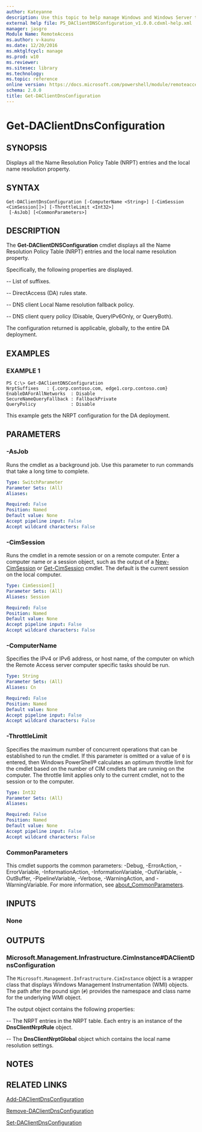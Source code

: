 ```yaml
---
author: Kateyanne
description: Use this topic to help manage Windows and Windows Server technologies with Windows PowerShell.
external help file: PS_DAClientDNSConfiguration_v1.0.0.cdxml-help.xml
manager: jasgro
Module Name: RemoteAccess
ms.author: v-kaunu
ms.date: 12/20/2016
ms.mktglfcycl: manage
ms.prod: w10
ms.reviewer: 
ms.sitesec: library
ms.technology: 
ms.topic: reference
online version: https://docs.microsoft.com/powershell/module/remoteaccess/get-daclientdnsconfiguration?view=windowsserver2016-ps&wt.mc_id=ps-gethelp
schema: 2.0.0
title: Get-DAClientDnsConfiguration
---
```


# Get-DAClientDnsConfiguration

## SYNOPSIS
Displays all the Name Resolution Policy Table (NRPT) entries and the local name resolution property.

## SYNTAX

```
Get-DAClientDnsConfiguration [-ComputerName <String>] [-CimSession <CimSession[]>] [-ThrottleLimit <Int32>]
 [-AsJob] [<CommonParameters>]
```

## DESCRIPTION
The **Get-DAClientDNSConfiguration** cmdlet displays all the Name Resolution Policy Table (NRPT) entries and the local name resolution property.

Specifically, the following properties are displayed. 

 -- List of suffixes. 

 -- DirectAccess (DA) rules state. 

 -- DNS client Local Name resolution fallback policy. 

 -- DNS client query policy (Disable, QueryIPv6Only, or QueryBoth).

The configuration returned is applicable, globally, to the entire DA deployment.

## EXAMPLES

### EXAMPLE 1
```
PS C:\> Get-DAClientDNSConfiguration
NrptSuffixes   : {.corp.contoso.com, edge1.corp.contoso.com} 
EnableDAForAllNetworks  : Disable 
SecureNameQueryFallback : FallbackPrivate 
QueryPolicy             : Disable
```

This example gets the NRPT configuration for the DA deployment.

## PARAMETERS

### -AsJob
Runs the cmdlet as a background job. Use this parameter to run commands that take a long time to complete.

```yaml
Type: SwitchParameter
Parameter Sets: (All)
Aliases: 

Required: False
Position: Named
Default value: None
Accept pipeline input: False
Accept wildcard characters: False
```

### -CimSession
Runs the cmdlet in a remote session or on a remote computer.
Enter a computer name or a session object, such as the output of a [New-CimSession](https://go.microsoft.com/fwlink/p/?LinkId=227967) or [Get-CimSession](https://go.microsoft.com/fwlink/p/?LinkId=227966) cmdlet.
The default is the current session on the local computer.

```yaml
Type: CimSession[]
Parameter Sets: (All)
Aliases: Session

Required: False
Position: Named
Default value: None
Accept pipeline input: False
Accept wildcard characters: False
```

### -ComputerName
Specifies the IPv4 or IPv6 address, or host name, of the computer on which the Remote Access server computer specific tasks should be run.

```yaml
Type: String
Parameter Sets: (All)
Aliases: Cn

Required: False
Position: Named
Default value: None
Accept pipeline input: False
Accept wildcard characters: False
```

### -ThrottleLimit
Specifies the maximum number of concurrent operations that can be established to run the cmdlet.
If this parameter is omitted or a value of `0` is entered, then Windows PowerShell® calculates an optimum throttle limit for the cmdlet based on the number of CIM cmdlets that are running on the computer.
The throttle limit applies only to the current cmdlet, not to the session or to the computer.

```yaml
Type: Int32
Parameter Sets: (All)
Aliases: 

Required: False
Position: Named
Default value: None
Accept pipeline input: False
Accept wildcard characters: False
```

### CommonParameters
This cmdlet supports the common parameters: -Debug, -ErrorAction, -ErrorVariable, -InformationAction, -InformationVariable, -OutVariable, -OutBuffer, -PipelineVariable, -Verbose, -WarningAction, and -WarningVariable. For more information, see [about_CommonParameters](https://go.microsoft.com/fwlink/?LinkID=113216).

## INPUTS

### None

## OUTPUTS

### Microsoft.Management.Infrastructure.CimInstance#DAClientDnsConfiguration
The `Microsoft.Management.Infrastructure.CimInstance` object is a wrapper class that displays Windows Management Instrumentation (WMI) objects.
The path after the pound sign (`#`) provides the namespace and class name for the underlying WMI object.

The output object contains the following properties: 

 -- The NRPT entries in the NRPT table.
Each entry is an instance of the **DnsClientNrptRule** object. 

 -- The **DnsClientNrptGlobal** object which contains the local name resolution settings.

## NOTES

## RELATED LINKS

[Add-DAClientDnsConfiguration](./Add-DAClientDnsConfiguration.md)

[Remove-DAClientDnsConfiguration](./Remove-DAClientDnsConfiguration.md)

[Set-DAClientDnsConfiguration](./Set-DAClientDnsConfiguration.md)

